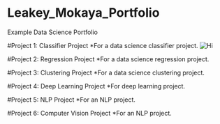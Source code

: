 # Leakey_Mokaya_Portfolio
Example Data Science Portfolio

#Project 1: Classifier Project
*For a data science classifier project.
![Hi](https://github.com/LeakeyMokaya/Leakey_Mokaya_Portfolio/blob/main/images/Bar%20Graph.G03.watermarked.2k.png)

#Project 2: Regression Project
*For a data science regression project.

#Project 3: Clustering Project
*For a data science clustering project.

#Project 4: Deep Learning Project
*For deep learning project.

#Project 5: NLP Project
*For an NLP project.

#Project 6: Computer Vision Project
*For an NLP project.
